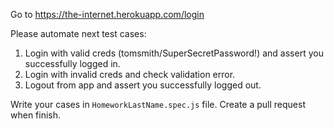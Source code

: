 Go to https://the-internet.herokuapp.com/login

Please automate next test cases:

1. Login with valid creds (tomsmith/SuperSecretPassword!) and assert you successfully logged in.
2. Login with invalid creds and check validation error.
3. Logout from app and assert you successfully logged out.

Write your cases in `HomeworkLastName.spec.js` file.
Create a pull request when finish.
